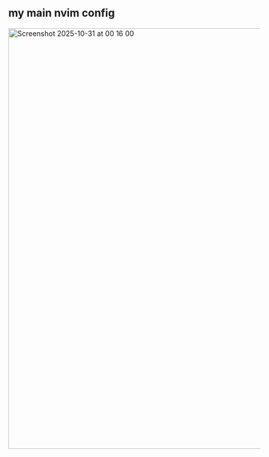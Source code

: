 ## my main nvim config
<img width="1421" height="841" alt="Screenshot 2025-10-31 at 00 16 00" src="https://github.com/user-attachments/assets/ef0ec158-1a4a-41e3-8162-cf9c79dba541" />
